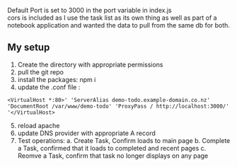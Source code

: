 Default Port is set to 3000 in the port variable in index.js  
cors is included as I use the task list as its own thing as well as part of a notebook application and wanted the data to pull from the same db for both.  
  
## My setup
1. Create the directory with appropriate permissions
2. pull the git repo
3. install the packages: npm i
4. update the .conf file :
  
`<VirtualHost *:80>'
    'ServerAlias demo-todo.example-domain.co.nz'
    'DocumentRoot /var/www/demo-todo'
    'ProxyPass / http://localhost:3000/'
'</VirtualHost>`

  
5. reload apache
6. update DNS provider with appropriate A record
7. Test operations:
  a. Create Task, Confirm loads to main page
  b. Complete a Task, confirmed that it loads to completed and recent pages
  c. Reomve a Task, confirm that task no longer displays on any page
